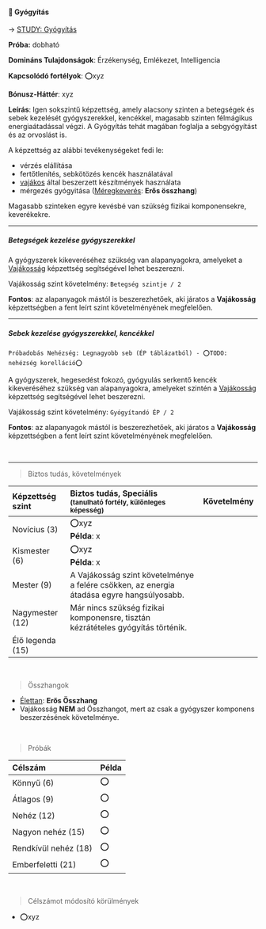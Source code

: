 #### 🔴 Gyógyítás

→ [STUDY: Gyógyítás](https://github.com/kaktusztea/km100/wiki/STUDY.gyogyulas.gyogyitas)

**Próba:** dobható

**Domináns Tulajdonságok**: Érzékenység, Emlékezet, Intelligencia

**Kapcsolódó fortélyok**:  ⭕xyz

**Bónusz-Háttér**: xyz

**Leírás**: Igen sokszintű képzettség, amely alacsony szinten a betegségek és sebek kezelését gyógyszerekkel, kencékkel, magasabb szinten félmágikus energiaátadással végzi. A Gyógyítás tehát magában foglalja a sebgyógyítást és az orvoslást is.

A képzettség az alábbi tevékenységeket fedi le:
- vérzés elállítása
- fertőtlenítés, sebkötözés kencék használatával
- [vajákos](vajakossag.md) által beszerzett készítmények használata
- mérgezés gyógyitása ([Méregkeverés](meregkeveres.md): **Erős összhang**)

Magasabb szinteken egyre kevésbé van szükség fizikai komponensekre, keverékekre.

---
##### Betegségek kezelése gyógyszerekkel

A gyógyszerek kikeveréséhez szükség van alapanyagokra, amelyeket a [Vajákosság](vajakossag.md) képzettség segítségével lehet beszerezni.

Vajákosság szint követelmény: `Betegség szintje / 2`

**Fontos**: az alapanyagok mástól is beszerezhetőek, aki járatos a **Vajákosság** képzettségben a fent leírt szint követelményének megfelelően.

---
##### Sebek kezelése gyógyszerekkel, kencékkel
```
Próbadobás Nehézség: Legnagyobb seb (ÉP táblázatból) - ⭕TODO: nehézség korelláció⭕
```

A gyógyszerek, hegesedést fokozó, gyógyulás serkentő kencék kikeveréséhez szükség van alapanyagokra, amelyeket szintén a [Vajákosság](vajakossag.md) képzettség segítségével lehet beszerezni.

Vajákosság szint követelmény: `Gyógyítandó ÉP / 2`

**Fontos**: az alapanyagok mástól is beszerezhetőek, aki járatos a **Vajákosság** képzettségben a fent leírt szint követelményének megfelelően.


<br />

---

> Biztos tudás, követelmények

| Képzettség szint | Biztos tudás, Speciális <br /><sub>(tanulható fortély, különleges  képesség)</sub>                                                                                                                                                                                                                                                                                                                                  | Követelmény |
|:---------------- |:------------------------------------------------------------------------------------------------------------------------------------------------------------------------------------------------------------------------------------------------------------------------------------------------------------------------------------------------------------------------------------------------------------------- |:-----------:|
| Novícius (3)     | ⭕xyz <br /> **Példa**: x                                                                                                                                                                                                                                                                                                                                                                                           |             |
| Kismester (6)    | ⭕xyz <br /> **Példa**: x                                                                                                                                                                                                                                                                                                                                                                                           |             |
| Mester (9)       | A Vajákosság szint követelménye a felére csökken, az energia átadása egyre hangsúlyosabb.                                                                                                                                                                                                                                                                                                                           |             |
| Nagymester (12)  | Már nincs szükség fizikai komponensre, tisztán kézrátételes gyógyítás történik.                                                                                                                                                                                                                                                                                                                                     |             |
| Élő legenda (15) |                           |             |

<br />

> Összhangok

- [Élettan](elettan.md): **Erős Összhang**
- Vajákosság **NEM** ad Összhangot, mert az csak a gyógyszer komponens beszerzésének követelménye.

<br />

> Próbák

| Célszám | Példa  |
| :----------- | :----------- |
| Könnyű       (6)  | ⭕ |
| Átlagos      (9)  | ⭕ |
| Nehéz        (12) | ⭕ |
| Nagyon nehéz (15) | ⭕ |
| Rendkívül nehéz (18) | ⭕ |
| Emberfeletti (21) | ⭕ |

<br />

> Célszámot módosító körülmények

- ⭕xyz
